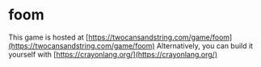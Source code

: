 # foom
This game is hosted at [https://twocansandstring.com/game/foom](https://twocansandstring.com/game/foom)
Alternatively, you can build it yourself with [https://crayonlang.org/](https://crayonlang.org/)
